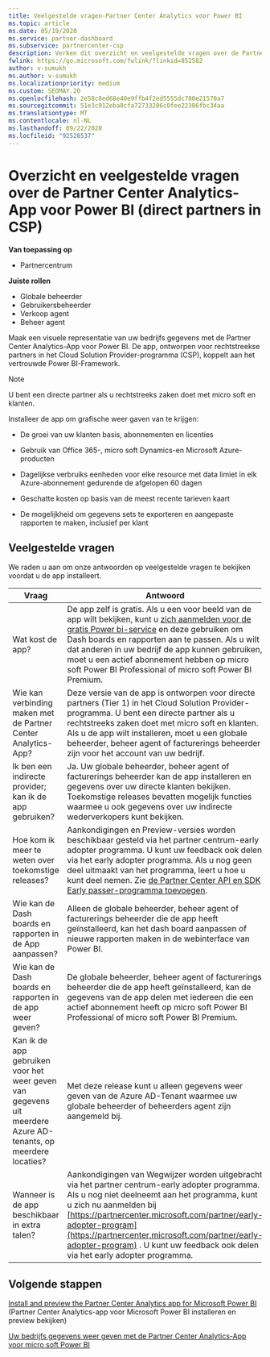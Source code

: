 ```yaml
---
title: Veelgestelde vragen-Partner Center Analytics voor Power BI
ms.topic: article
ms.date: 05/19/2020
ms.service: partner-dashboard
ms.subservice: partnercenter-csp
description: Verken dit overzicht en veelgestelde vragen over de Partner Center Analytics-App voor Power BI.
fwlink: https://go.microsoft.com/fwlink/?linkid=852582
author: v-sumukh
ms.author: v-sumukh
ms.localizationpriority: medium
ms.custom: SEOMAY.20
ms.openlocfilehash: 2e58c8ed68e40e9ffb4f2ed5555dc780e21570a7
ms.sourcegitcommit: 51e3c912eba8cfa72733206c0fee22386fbc34aa
ms.translationtype: MT
ms.contentlocale: nl-NL
ms.lasthandoff: 09/22/2020
ms.locfileid: "92528537"
---
```

# <a name="overview-and-faqs-for-the-partner-center-analytics-app-for-power-bi-direct-partners-in-csp"></a>Overzicht en veelgestelde vragen over de Partner Center Analytics-App voor Power BI (direct partners in CSP)

**Van toepassing op**

- Partnercentrum

**Juiste rollen**

- Globale beheerder
- Gebruikersbeheerder
- Verkoop agent
- Beheer agent

Maak een visuele representatie van uw bedrijfs gegevens met de Partner Center Analytics-App voor Power BI. De app, ontworpen voor rechtstreekse partners in het Cloud Solution Provider-programma (CSP), koppelt aan het vertrouwde Power BI-Framework.

> [!NOTE]  
> U bent een directe partner als u rechtstreeks zaken doet met micro soft en klanten.

Installeer de app om grafische weer gaven van te krijgen:

- De groei van uw klanten basis, abonnementen en licenties

- Gebruik van Office 365-, micro soft Dynamics-en Microsoft Azure-producten

- Dagelijkse verbruiks eenheden voor elke resource met data limiet in elk Azure-abonnement gedurende de afgelopen 60 dagen

- Geschatte kosten op basis van de meest recente tarieven kaart

- De mogelijkheid om gegevens sets te exporteren en aangepaste rapporten te maken, inclusief per klant

## <a name="frequently-asked-questions"></a>Veelgestelde vragen

We raden u aan om onze antwoorden op veelgestelde vragen te bekijken voordat u de app installeert.

| **Vraag** | **Antwoord** |
| --- | ---------- |
| Wat kost de app? | De app zelf is gratis. Als u een voor beeld van de app wilt bekijken, kunt u [zich aanmelden voor de gratis Power bi-service](https://go.microsoft.com/fwlink/p/?linkid=845347) en deze gebruiken om Dash boards en rapporten aan te passen. Als u wilt dat anderen in uw bedrijf de app kunnen gebruiken, moet u een actief abonnement hebben op micro soft Power BI Professional of micro soft Power BI Premium. |
| Wie kan verbinding maken met de Partner Center Analytics-App? | Deze versie van de app is ontworpen voor directe partners (Tier 1) in het Cloud Solution Provider-programma. U bent een directe partner als u rechtstreeks zaken doet met micro soft en klanten. Als u de app wilt installeren, moet u een globale beheerder, beheer agent of facturerings beheerder zijn voor het account van uw bedrijf. |
| Ik ben een indirecte provider; kan ik de app gebruiken? | Ja. Uw globale beheerder, beheer agent of facturerings beheerder kan de app installeren en gegevens over uw directe klanten bekijken. Toekomstige releases bevatten mogelijk functies waarmee u ook gegevens over uw indirecte wederverkopers kunt bekijken. |
| Hoe kom ik meer te weten over toekomstige releases? | Aankondigingen en Preview-versies worden beschikbaar gesteld via het partner centrum-early adopter programma. U kunt uw feedback ook delen via het early adopter programma. Als u nog geen deel uitmaakt van het programma, leert u hoe u kunt deel nemen. Zie [de Partner Center API en SDK Early passer-programma toevoegen](/partner-center/develop/early-adopter-program).  |
| Wie kan de Dash boards en rapporten in de App aanpassen? | Alleen de globale beheerder, beheer agent of facturerings beheerder die de app heeft geïnstalleerd, kan het dash board aanpassen of nieuwe rapporten maken in de webinterface van Power BI. |
| Wie kan de Dash boards en rapporten in de app weer geven? | De globale beheerder, beheer agent of facturerings beheerder die de app heeft geïnstalleerd, kan de gegevens van de app delen met iedereen die een actief abonnement heeft op micro soft Power BI Professional of micro soft Power BI Premium. |
| Kan ik de app gebruiken voor het weer geven van gegevens uit meerdere Azure AD-tenants, op meerdere locaties? | Met deze release kunt u alleen gegevens weer geven van de Azure AD-Tenant waarmee uw globale beheerder of beheerders agent zijn aangemeld bij. | 
| Wanneer is de app beschikbaar in extra talen? | Aankondigingen van Wegwijzer worden uitgebracht via het partner centrum-early adopter programma. Als u nog niet deelneemt aan het programma, kunt u zich nu aanmelden bij [https://partnercenter.microsoft.com/partner/early-adopter-program](https://partnercenter.microsoft.com/partner/early-adopter-program) . U kunt uw feedback ook delen via het early adopter programma. | 



## <a name="next-steps"></a>Volgende stappen

[Install and preview the Partner Center Analytics app for Microsoft Power BI](power-bi-app-for-direct-partners-install.md) (Partner Center Analytics-app voor Microsoft Power BI installeren en preview bekijken)

[Uw bedrijfs gegevens weer geven met de Partner Center Analytics-App voor micro soft Power BI](power-bi-app-for-direct-partners-use.md)